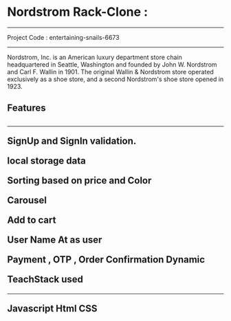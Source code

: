 # Nordstrom Rack-Clone :
<hr>
Project Code : entertaining-snails-6673
<hr>

Nordstrom, Inc. is an American luxury department store chain headquartered in Seattle, Washington and founded by John W. Nordstrom and Carl F. Wallin in 1901. The original Wallin & Nordstrom store operated exclusively as a shoe store, and a second Nordstrom's shoe store opened in 1923.


<h2>Features<h2>
<hr>
SignUp and SignIn validation.
  
local storage data
  
Sorting based on price and Color
  
Carousel
  
Add to cart
  
User Name At as user
 
Payment , OTP , Order Confirmation Dynamic 
  
  
TeachStack used
<hr>
Javascript
Html
CSS

